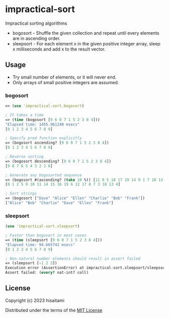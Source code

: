 # impractical-sort

Impractical sorting algorithms

* bogosort - Shuffle the given collection and repeat until every elements are in ascending order.
* sleepsort - For each element x in the given positive integer array, sleep x milliseconds and add x to the result vector.

## Usage

* Try small number of elements, or it will never end.
* Only arrays of small positive integers are assumed.

### bogosort

```clojure
=> (use 'impractical-sort.bogosort)

; It takes a time
=> (time (bogosort [9 6 0 7 1 5 2 3 8 4]))
"Elapsed time: 1455.961248 msecs"
[0 1 2 3 4 5 6 7 8 9]

; Specify pred function explicitly
=> (bogosort ascending? [9 6 0 7 1 5 2 3 8 4])
[0 1 2 3 4 5 6 7 8 9]

; Reverse sorting
=> (bogosort descending? [9 6 0 7 1 5 2 3 8 4])
[9 8 7 6 5 4 3 2 1 0]

; Generate any bogosorted sequence
=> (bogosort #(ascending? (take 10 %)) [11 0 5 18 17 19 14 9 1 7 10 13 15 3 8 4 12 16 6 2])
[0 1 2 5 9 10 11 14 15 16 19 6 12 17 8 7 3 18 13 4]

; Sort strings
=> (bogosort ["Dave" "Alice" "Ellen" "Charlie" "Bob" "Frank"])
["Alice" "Bob" "Charlie" "Dave" "Ellen" "Frank"]
```

### sleepsort

```clojure
(use 'impractical-sort.sleepsort)

; Faster than bogosort in most cases
=> (time (sleepsort [9 6 0 7 1 5 2 3 8 4]))
"Elapsed time: 94.665742 msecs"
[0 1 2 3 4 5 6 7 8 9]

; Non-natural number elements should result in assert failed
=> (sleepsort [-1 2 3])
Execution error (AssertionError) at impractical-sort.sleepsort/sleepsort (sleepsort.clj:5).
Assert failed: (every? nat-int? coll)
```

## License

Copyright (c) 2023 hisaitami

Distributed under the terms of the [MIT License](LICENSE)
